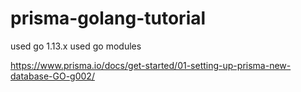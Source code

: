 # prisma-golang-tutorial
used go 1.13.x
used go modules

https://www.prisma.io/docs/get-started/01-setting-up-prisma-new-database-GO-g002/
